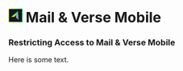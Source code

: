 # <img src="/assets/images/HCL_Verse_Master.png" alt="VerseLogo" height="28" /> Mail & Verse Mobile

### Restricting Access to Mail & Verse Mobile
Here is some text.
